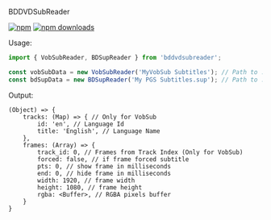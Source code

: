 BDDVDSubReader

[![npm](https://img.shields.io/npm/v/bddvdsubreader?style=flat-square)](https://npmjs.com/bddvdsubreader)
[![npm downloads](https://img.shields.io/npm/dm/bddvdsubreader?style=flat-square)](https://npmjs.com/bddvdsubreader)

Usage:
```javascript
import { VobSubReader, BDSupReader } from 'bddvdsubreader';

const vobSubData = new VobSubReader('MyVobSub Subtitles'); // Path to .sub/.idx files with or without extension
const bdSupData = new BDSupReader('My PGS Subtitles.sup'); // Path to .sup file
```

Output:
```
(Object) => {
    tracks: (Map) => { // Only for VobSub
        id: 'en', // Language Id
        title: 'English', // Language Name
    },
    frames: (Array) => {
        track_id: 0, // Frames from Track Index (Only for VobSub)
        forced: false, // if frame forced subtitle
        pts: 0, // show frame in milliseconds
        end: 0, // hide frame in milliseconds
        width: 1920, // frame width
        height: 1080, // frame height
        rgba: <Buffer>, // RGBA pixels buffer
    }
}
```